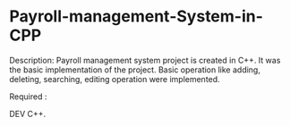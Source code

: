 # Payroll-management-System-in-CPP

Description: Payroll management system project is created in C++. 
It was the basic implementation of the project.
Basic operation like adding, deleting, searching, editing operation were implemented. 

Required :

DEV C++.
